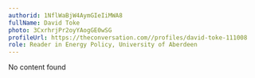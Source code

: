 ```yaml
---
authorid: 1NflWaBjW4AymGIeIiMWA8
fullName: David Toke
photo: 3CxrhrjPr2oyYAogGE0wSG
profileUrl: https://theconversation.com//profiles/david-toke-111008
role: Reader in Energy Policy, University of Aberdeen
---
```

No content found
